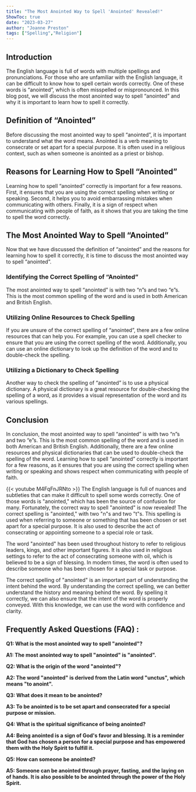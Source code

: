 ```yaml
---
title: "The Most Anointed Way to Spell 'Anointed' Revealed!"
ShowToc: true 
date: "2023-03-27"
author: "Joanne Preston" 
tags: ["Spelling","Religion"]
---
```

## Introduction

The English language is full of words with multiple spellings and pronunciations. For those who are unfamiliar with the English language, it can be difficult to know how to spell certain words correctly. One of these words is “anointed”, which is often misspelled or mispronounced. In this blog post, we will discuss the most anointed way to spell “anointed” and why it is important to learn how to spell it correctly.

## Definition of “Anointed”

Before discussing the most anointed way to spell “anointed”, it is important to understand what the word means. Anointed is a verb meaning to consecrate or set apart for a special purpose. It is often used in a religious context, such as when someone is anointed as a priest or bishop. 

## Reasons for Learning How to Spell “Anointed”

Learning how to spell “anointed” correctly is important for a few reasons. First, it ensures that you are using the correct spelling when writing or speaking. Second, it helps you to avoid embarrassing mistakes when communicating with others. Finally, it is a sign of respect when communicating with people of faith, as it shows that you are taking the time to spell the word correctly. 

## The Most Anointed Way to Spell “Anointed”

Now that we have discussed the definition of “anointed” and the reasons for learning how to spell it correctly, it is time to discuss the most anointed way to spell “anointed”. 

### Identifying the Correct Spelling of “Anointed”

The most anointed way to spell “anointed” is with two “n”s and two “e”s. This is the most common spelling of the word and is used in both American and British English. 

### Utilizing Online Resources to Check Spelling

If you are unsure of the correct spelling of “anointed”, there are a few online resources that can help you. For example, you can use a spell checker to ensure that you are using the correct spelling of the word. Additionally, you can use an online dictionary to look up the definition of the word and to double-check the spelling. 

### Utilizing a Dictionary to Check Spelling

Another way to check the spelling of “anointed” is to use a physical dictionary. A physical dictionary is a great resource for double-checking the spelling of a word, as it provides a visual representation of the word and its various spellings. 

## Conclusion

In conclusion, the most anointed way to spell “anointed” is with two “n”s and two “e”s. This is the most common spelling of the word and is used in both American and British English. Additionally, there are a few online resources and physical dictionaries that can be used to double-check the spelling of the word. Learning how to spell “anointed” correctly is important for a few reasons, as it ensures that you are using the correct spelling when writing or speaking and shows respect when communicating with people of faith.

{{< youtube M4FqFnJRNto >}} 
The English language is full of nuances and subtleties that can make it difficult to spell some words correctly. One of those words is "anointed," which has been the source of confusion for many. Fortunately, the correct way to spell "anointed" is now revealed! The correct spelling is "anointed," with two "n"s and two "t"s. This spelling is used when referring to someone or something that has been chosen or set apart for a special purpose. It is also used to describe the act of consecrating or appointing someone to a special role or task. 

The word "anointed" has been used throughout history to refer to religious leaders, kings, and other important figures. It is also used in religious settings to refer to the act of consecrating someone with oil, which is believed to be a sign of blessing. In modern times, the word is often used to describe someone who has been chosen for a special task or purpose. 

The correct spelling of "anointed" is an important part of understanding the intent behind the word. By understanding the correct spelling, we can better understand the history and meaning behind the word. By spelling it correctly, we can also ensure that the intent of the word is properly conveyed. With this knowledge, we can use the word with confidence and clarity.

## Frequently Asked Questions (FAQ) :
**Q1: What is the most anointed way to spell "anointed"?**

**A1: The most anointed way to spell "anointed" is "anointed".**

**Q2: What is the origin of the word "anointed"?**

**A2: The word "anointed" is derived from the Latin word "unctus", which means "to anoint".**

**Q3: What does it mean to be anointed?**

**A3: To be anointed is to be set apart and consecrated for a special purpose or mission.**

**Q4: What is the spiritual significance of being anointed?**

**A4: Being anointed is a sign of God's favor and blessing. It is a reminder that God has chosen a person for a special purpose and has empowered them with the Holy Spirit to fulfill it.**

**Q5: How can someone be anointed?**

**A5: Someone can be anointed through prayer, fasting, and the laying on of hands. It is also possible to be anointed through the power of the Holy Spirit.**





